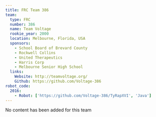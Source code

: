 ```yaml
---
title: FRC Team 386
team:
  type: FRC
  number: 386
  name: Team Voltage
  rookie_year: 2000
  location: Melbourne, Florida, USA
  sponsors:
    - School Board of Brevard County
    - Rockwell Collins
    - United Therapeutics
    - Harris Corp
    - Melbourne Senior High School
  links:
    Website: http://teamvoltage.org/
    Github: https://github.com/Voltage-386
robot_code:
  2016:
    - Robot: ['https://github.com/Voltage-386/TyRapXVI', 'Java']
---
```

No content has been added for this team